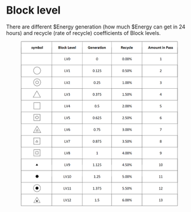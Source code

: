 # Block level

There are different $Energy generation (how much $Energy can get in 24 hours) and recycle (rate of recycle) coefficients of Block levels.

<figure><img src="../../.gitbook/assets/Block level.png" alt=""><figcaption></figcaption></figure>

